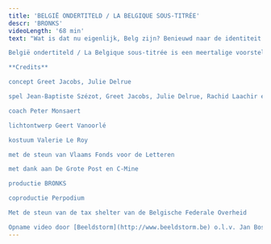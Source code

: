 ```yaml
---
title: 'BELGIË ONDERTITELD / LA BELGIQUE SOUS-TITRÉE'
descr: 'BRONKS'
videoLength: '68 min'
text: "Wat is dat nu eigenlijk, Belg zijn? Benieuwd naar de identiteit van een land dat vaak afgeschilderd wordt als ‘Absurdistan’, trokken theatermakers Greet Jacobs en Julie Delrue een jaar lang België rond. Ze interviewden zo veel mogelijk verschillende, boeiende Belgen in alle uithoeken van het land, op zoek naar de raakpunten en de schoonheid achter al die schijnbare tegenstellingen. Het resultaat is een theaterportret dat de ziel van ons landje blootlegt. Vijf acteurs transformeren onophoudelijk: van een minister-President tot een Middelkerkse visser, van een Brusselse puber tot een Limburgse oma, van een moeder van vier kinderen met Marokkaanse roots tot een 6-jarige koekjesverslinder.

België ondertiteld / La Belgique sous-titrée is een meertalige voorstelling waarbij humor en zelfrelativering nooit ver weg zijn en niemand onberoerd naar buiten gaat.

**Credits**

concept Greet Jacobs, Julie Delrue

spel Jean-Baptiste Szézot, Greet Jacobs, Julie Delrue, Rachid Laachir en Arber Aliaj (stage)

coach Peter Monsaert

lichtontwerp Geert Vanoorlé

kostuum Valerie Le Roy

met de steun van Vlaams Fonds voor de Letteren

met dank aan De Grote Post en C-Mine

productie BRONKS

coproductie Perpodium

Met de steun van de tax shelter van de Belgische Federale Overheid

Opname video door [Beeldstorm](http://www.beeldstorm.be) o.l.v. Jan Bosteels"
---
```

